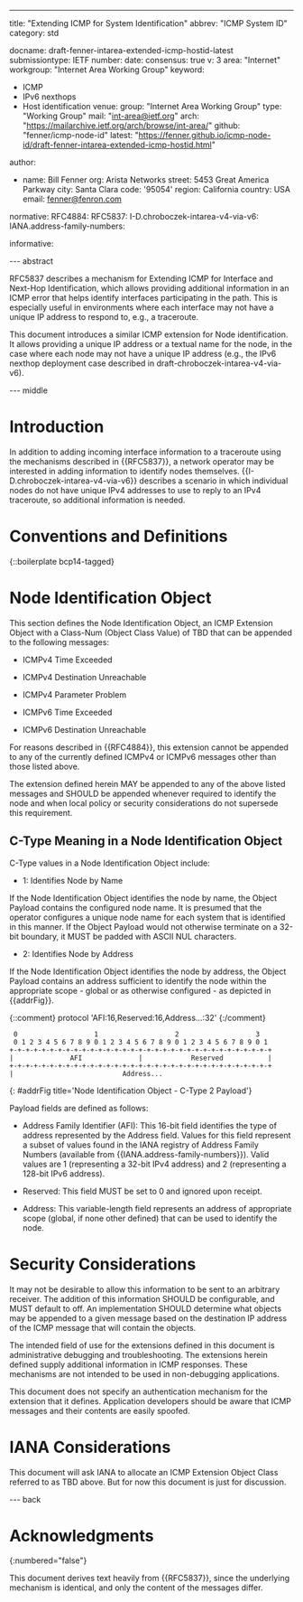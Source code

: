 ---
title: "Extending ICMP for System Identification"
abbrev: "ICMP System ID"
category: std

docname: draft-fenner-intarea-extended-icmp-hostid-latest
submissiontype: IETF
number:
date:
consensus: true
v: 3
area: "Internet"
workgroup: "Internet Area Working Group"
keyword:
 - ICMP
 - IPv6 nexthops
 - Host identification
venue:
  group: "Internet Area Working Group"
  type: "Working Group"
  mail: "int-area@ietf.org"
  arch: "https://mailarchive.ietf.org/arch/browse/int-area/"
  github: "fenner/icmp-node-id"
  latest: "https://fenner.github.io/icmp-node-id/draft-fenner-intarea-extended-icmp-hostid.html"

author:
- name: Bill Fenner
  org: Arista Networks
  street: 5453 Great America Parkway
  city: Santa Clara
  code: '95054'
  region: California
  country: USA
  email: fenner@fenron.com

normative:
  RFC4884:
  RFC5837:
  I-D.chroboczek-intarea-v4-via-v6:
  IANA.address-family-numbers:

informative:


--- abstract

RFC5837 describes a mechanism for Extending ICMP for Interface and Next-Hop Identification,
which allows providing additional information in an ICMP error that helps identify
interfaces participating in the path.  This is especially useful in environments
where each interface may not have a unique IP address to respond to, e.g., a traceroute.

This document introduces a similar ICMP extension for Node identification.
It allows providing a unique IP address or a textual name for the node, in
the case where each node may not have a unique IP address (e.g., the
IPv6 nexthop deployment case described in draft-chroboczek-intarea-v4-via-v6).

--- middle

# Introduction

In addition to adding incoming interface information to a traceroute
using the mechanisms described in {{RFC5837}}, a network operator
may be interested in adding information to identify nodes themselves.
{{I-D.chroboczek-intarea-v4-via-v6}} describes a scenario in which individual
nodes do not have unique IPv4 addresses to use to reply to an IPv4
traceroute, so additional information is needed.

# Conventions and Definitions

{::boilerplate bcp14-tagged}

# Node Identification Object

This section defines the Node Identification Object, an ICMP Extension
Object with a Class-Num (Object Class Value) of TBD that can be appended
to the following messages:

- ICMPv4 Time Exceeded

- ICMPv4 Destination Unreachable

- ICMPv4 Parameter Problem

- ICMPv6 Time Exceeded

- ICMPv6 Destination Unreachable

For reasons described in {{RFC4884}}, this extension cannot be appended
to any of the currently defined ICMPv4 or ICMPv6 messages other than
those listed above.

The extension defined herein MAY be appended to any of the above
listed messages and SHOULD be appended whenever required to identify
the node and when local policy or security
considerations do not supersede this requirement.

## C-Type Meaning in a Node Identification Object

C-Type values in a Node Identification Object include:

- 1: Identifies Node by Name

If the Node Identification Object identifies the node
by name, the Object Payload contains the configured node name.
It is presumed that the operator configures a unique node name
for each system that is identified in this manner.
If the Object Payload would not otherwise
terminate on a 32-bit boundary, it MUST be padded with ASCII NUL
characters.

- 2: Identifies Node by Address

If the Node Identification Object identifies the node by
address, the Object Payload contains an address sufficient
to identify the node within the appropriate scope - global
or as otherwise configured - as depicted in {{addrFig}}.

{::comment}
protocol 'AFI:16,Reserved:16,Address...:32'
{:/comment}
~~~~
 0                   1                   2                   3
 0 1 2 3 4 5 6 7 8 9 0 1 2 3 4 5 6 7 8 9 0 1 2 3 4 5 6 7 8 9 0 1
+-+-+-+-+-+-+-+-+-+-+-+-+-+-+-+-+-+-+-+-+-+-+-+-+-+-+-+-+-+-+-+-+
|              AFI              |            Reserved           |
+-+-+-+-+-+-+-+-+-+-+-+-+-+-+-+-+-+-+-+-+-+-+-+-+-+-+-+-+-+-+-+-+
|                           Address...
~~~~
{: #addrFig title='Node Identification Object - C-Type 2 Payload'}

Payload fields are defined as follows:

* Address Family Identifier (AFI): This 16-bit field identifies
  the type of address represented by the Address field.
  Values for this field represent a subset of values
  found in the IANA registry of Address Family Numbers (available
  from  {{IANA.address-family-numbers}}).  Valid values are 1 (representing a
  32-bit IPv4 address) and 2 (representing a 128-bit IPv6 address).

* Reserved: This field MUST be set to 0 and ignored upon
  receipt.

* Address: This variable-length field represents an address
  of appropriate scope (global, if none other defined) that
  can be used to identify the node.

# Security Considerations

It may not be desirable to allow this information to be sent to
an arbitrary receiver.  The addition of this information SHOULD
be configurable, and MUST default to off.  An implementation
SHOULD determine what objects may be appended to a given message
based on the destination IP address of the ICMP message that will
contain the objects.

The intended field of use for the extensions defined in this document
is administrative debugging and troubleshooting.  The extensions
herein defined supply additional information in ICMP responses.
These mechanisms are not intended to be used in non-debugging
applications.

This document does not specify an authentication mechanism for the
extension that it defines.  Application developers should be aware
that ICMP messages and their contents are easily spoofed.

# IANA Considerations

This document will ask IANA to allocate an ICMP Extension
Object Class referred to as TBD above.  But for now this
document is just for discussion.


--- back

# Acknowledgments
{:numbered="false"}

This document derives text heavily from {{RFC5837}}, since the
underlying mechanism is identical, and only the content of the
messages differ.

